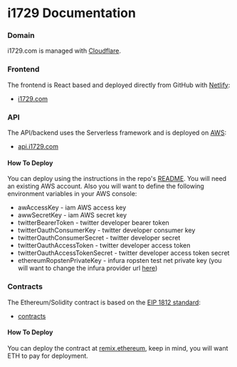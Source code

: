 # i1729 Documentation

### Domain

i1729.com is managed with [Cloudflare](https://www.cloudflare.com/).

### Frontend

The frontend is React based and deployed directly from GitHub with [Netlify](https://www.netlify.com/):
- [i1729.com](https://github.com/i1729/i1729.com)


### API

The API/backend uses the Serverless framework and is deployed on [AWS](https://aws.amazon.com/marketplace/management/signin):
- [api.i1729.com](https://github.com/i1729/api.i1729.com)

#### How To Deploy
You can deploy using the instructions in the repo's [README](https://github.com/i1729/api.i1729.com). You will need an existing AWS account. Also you will want to define the following environment variables in your AWS console:
- awAccessKey - iam AWS access key
- awwSecretKey - iam AWS secret key
- twitterBearerToken - twitter developer bearer token
- twitterOauthConsumerKey - twitter developer consumer key
- twitterOauthConsumerSecret - twitter developer secret
- twitterOauthAccessToken - twitter developer access token
- twitterOauthAccessTokenSecret - twitter developer access token secret
- ethereumRopstenPrivateKey - infura ropsten test net private key (you will want to change the infura provider url [here](https://github.com/i1729/api.i1729.com/search?q=infura))

### Contracts

The Ethereum/Solidity contract is based on the [EIP 1812 standard](https://github.com/ethereum/EIPs/blob/master/EIPS/eip-1812.md):
- [contracts](https://github.com/i1729/contracts)

#### How To Deploy
You can deploy the contract at [remix.ethereum](https://remix.ethereum.org/), keep in mind, you will want ETH to pay for deployment.
